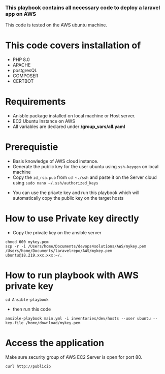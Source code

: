 ### This playbook contains all necessary code to deploy a laravel app on AWS

This code is tested on the AWS ubuntu machine.

# This code covers installation of
+ PHP 8.0
+ APACHE
+ postgresQL
+ COMPOSER
+ CERTBOT

# Requirements
  - Anisble package installed on local machine or Host server.
  - EC2 Ubuntu Instance on AWS 
  - All variables are declared under **/group_vars/all.yaml**

# Prerequistie
  - Basis knowledge of AWS cloud instance. 
  - Generate the public key for the user ubuntu using `ssh-keygen` on local machine
  - Copy the `id_rsa.pub` from `cd ~./ssh` and paste it on the Server cloud using `sudo nano ~/.ssh/authorized_keys`
  + You can use the priavte key and run this playbook which will automatically copy the public key on the target hosts

# How to use Private key directly

- Copy the private key on the ansible server

```
chmod 600 mykey.pem
scp -r -i /Users/home/Documents/devops4solutions/AWS/mykey.pem /Users/home/Documents/laravelrepo/AWS/mykey.pem ubuntu@18.219.xxx.xxx:~/.

```
  
# How to run playbook with AWS private key

```
cd Ansible-playbook
```
+ then run this code 
```
ansible-playbook main.yml -i inventories/dev/hosts --user ubuntu --key-file /home/download/mykey.pem

```

#

# Access the application

Make sure security group of AWS EC2 Server is open for port 80.

```
curl http://publicip

```
